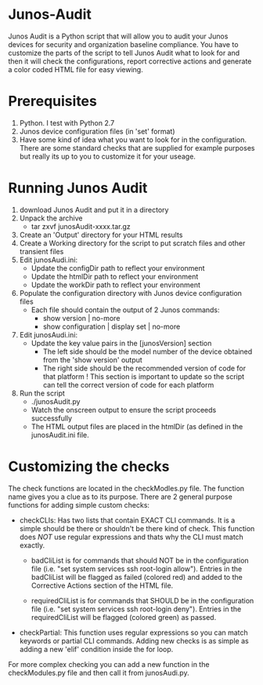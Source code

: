 # Junos-Audit
Junos Audit is a Python script that will allow you to audit your Junos devices for security and organization baseline compliance. You have to customize the parts of the script to tell Junos Audit what to look for and then it will check the configurations, report corrective actions and generate a color coded HTML file for easy viewing.

# Prerequisites
1. Python. I test with Python 2.7
2. Junos device configuration files (in 'set' format)
3. Have some kind of idea what you want to look for in the configuration. There are some standard checks that are supplied for example
   purposes but really its up to you to customize it for your useage.

# Running Junos Audit
1. download Junos Audit and put it in a directory
2. Unpack the archive
   - tar zxvf junosAudit-xxxx.tar.gz
3. Create an 'Output' directory for your HTML results
4. Create a Working directory for the script to put scratch files and other transient files
5. Edit junosAudi.ini:
   - Update the configDir path to reflect your environment
   - Update the htmlDir path to reflect your environment
   - Update the workDir path to reflect your environment
6. Populate the configuration directory with Junos device configuration files
   - Each file should contain the output of 2 Junos commands:
     + show version | no-more
     + show configuration | display set | no-more
7. Edit junosAudi.ini:
   - Update the key value pairs in the [junosVersion] section
     + The left side should be the model number of the device obtained from the 'show version' output
     + The right side should be the recommended version of code for that platform
     ! This section is important to update so the script can tell the correct version of code for each platform
8. Run the script
   - ./junosAudit.py
   - Watch the onscreen output to ensure the script proceeds successfully
   - The HTML output files are placed in the htmlDir (as defined in the junosAudit.ini file.

# Customizing the checks
The check functions are located in the checkModles.py file. The function name gives you a clue as to its purpose. There are 2 general
purpose functions for adding simple custom checks:
  - checkCLIs: Has two lists that contain EXACT CLI commands. It is a simple should be there or shouldn't be there kind of check. This
    function does *NOT* use regular expressions and thats why the CLI must match exactly.
 
    + badCliList is for commands that should NOT be in the configuration file (i.e. "set system services ssh root-login allow"). Entries 
      in the badCliList will be flagged as failed (colored red) and added to the Corrective Actions section of the HTML file. 

    + requiredCliList is for commands that SHOULD be in the configuration file (i.e. "set system services ssh root-login deny"). Entries 
      in the requiredCliList will be flagged (colored green) as passed.

  - checkPartial: This function uses regular expressions so you can match keywords or partial CLI commands. Adding new checks is as 
    simple as adding a new 'elif' condition inside the for loop.

For more complex checking you can add a new function in the checkModules.py file and then call it from junosAudi.py.

